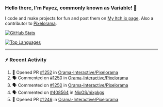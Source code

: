 ### Hello there, I'm Fayez, commonly known as Variable! 👋
I code and make projects for fun and post them on [My Itch.io page](https://variable-industries.itch.io/). Also a contributor to [Pixelorama](https://github.com/Orama-Interactive/Pixelorama).

[![GitHub Stats](https://github-readme-stats.vercel.app/api/?username=Variable-ind&show_icons=true&theme=merko)](https://github.com/anuraghazra/github-readme-stats)

[![Top Languages](https://github-readme-stats.vercel.app/api/top-langs/?username=Variable-ind&layout=compact&theme=merko)](https://github.com/anuraghazra/github-readme-stats)

---

### :zap: Recent Activity

<!--START_SECTION:activity-->
1. 💪 Opened PR [#1252](https://github.com/Orama-Interactive/Pixelorama/pull/1252) in [Orama-Interactive/Pixelorama](https://github.com/Orama-Interactive/Pixelorama)
2. 🗣 Commented on [#1250](https://github.com/Orama-Interactive/Pixelorama/issues/1250#issuecomment-2906954350) in [Orama-Interactive/Pixelorama](https://github.com/Orama-Interactive/Pixelorama)
3. 🗣 Commented on [#1250](https://github.com/Orama-Interactive/Pixelorama/issues/1250#issuecomment-2906942051) in [Orama-Interactive/Pixelorama](https://github.com/Orama-Interactive/Pixelorama)
4. 🗣 Commented on [#408564](https://github.com/NixOS/nixpkgs/issues/408564#issuecomment-2906884905) in [NixOS/nixpkgs](https://github.com/NixOS/nixpkgs)
5. 💪 Opened PR [#1246](https://github.com/Orama-Interactive/Pixelorama/pull/1246) in [Orama-Interactive/Pixelorama](https://github.com/Orama-Interactive/Pixelorama)
<!--END_SECTION:activity-->

<!--
**Variable-ind/Variable-ind** is a ✨ _special_ ✨ repository because its `README.md` (this file) appears on your GitHub profile.

Here are some ideas to get you started:
- 🌱 I’m currently studying at ...
- 🔭 I’m currently working on ...
- 👯 I’m looking to collaborate on ...
- 🤔 I’m looking for help with ...
- 💬 Ask me about ...
- 📫 How to reach me: ...
- ⚡ Fun fact: ...
-->
